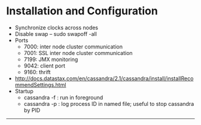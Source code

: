 # Installation and Configuration

- Synchronize clocks across nodes
- Disable swap – sudo swapoff -all
- Ports
	- 7000: inter node cluster communication
	- 7001: SSL inter node cluster communication
	- 7199: JMX monitoring
	- 9042: client port
	- 9160: thrift
- http://docs.datastax.com/en/cassandra/2.1/cassandra/install/installRecommendSettings.html
- Startup
	- cassandra -f : run in foreground
	- cassandra -p <filename> : log process ID in named file; useful to stop cassandra by PID

---
